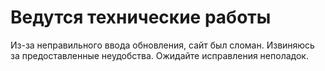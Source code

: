 # Ведутся технические работы
Из-за неправильного ввода обновления, сайт был сломан. Извиняюсь за предоставленные неудобства. Ожидайте исправления неполадок.

